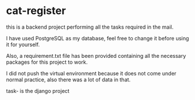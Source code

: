 # cat-register

this is a backend project performing all the tasks required in the mail.

I have used PostgreSQL as my database, feel free to change it before using it for yourself.

Also, a requirement.txt file has been provided containing all the necessary packages for this project to work.

I did not push the virtual environment because it does not come under normal practice, also there was a lot of data in that.

task- is the django project
